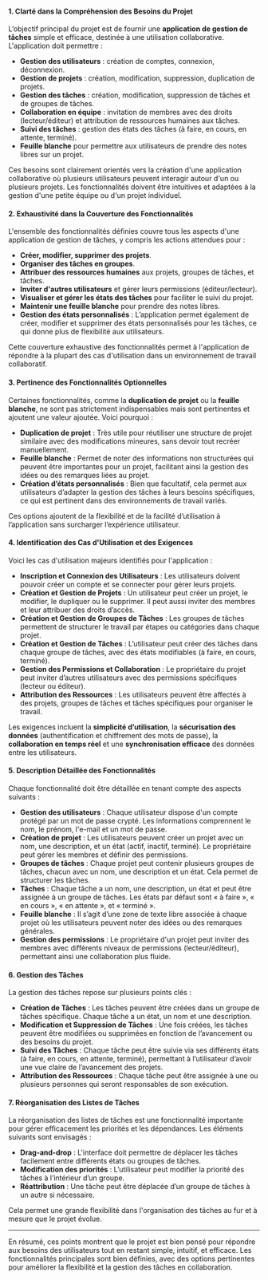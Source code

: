 #### **1. Clarté dans la Compréhension des Besoins du Projet**
L’objectif principal du projet est de fournir une **application de gestion de tâches** simple et efficace, destinée à une utilisation collaborative. L'application doit permettre :
- **Gestion des utilisateurs** : création de comptes, connexion, déconnexion.
- **Gestion de projets** : création, modification, suppression, duplication de projets.
- **Gestion des tâches** : création, modification, suppression de tâches et de groupes de tâches.
- **Collaboration en équipe** : invitation de membres avec des droits (lecteur/éditeur) et attribution de ressources humaines aux tâches.
- **Suivi des tâches** : gestion des états des tâches (à faire, en cours, en attente, terminé).
- **Feuille blanche** pour permettre aux utilisateurs de prendre des notes libres sur un projet.

Ces besoins sont clairement orientés vers la création d'une application collaborative où plusieurs utilisateurs peuvent interagir autour d'un ou plusieurs projets. Les fonctionnalités doivent être intuitives et adaptées à la gestion d'une petite équipe ou d'un projet individuel.

#### **2. Exhaustivité dans la Couverture des Fonctionnalités**
L'ensemble des fonctionnalités définies couvre tous les aspects d'une application de gestion de tâches, y compris les actions attendues pour :
- **Créer, modifier, supprimer des projets**.
- **Organiser des tâches en groupes**.
- **Attribuer des ressources humaines** aux projets, groupes de tâches, et tâches.
- **Inviter d'autres utilisateurs** et gérer leurs permissions (éditeur/lecteur).
- **Visualiser et gérer les états des tâches** pour faciliter le suivi du projet.
- **Maintenir une feuille blanche** pour prendre des notes libres.
- **Gestion des états personnalisés** : L’application permet également de créer, modifier et supprimer des états personnalisés pour les tâches, ce qui donne plus de flexibilité aux utilisateurs.
  
Cette couverture exhaustive des fonctionnalités permet à l'application de répondre à la plupart des cas d'utilisation dans un environnement de travail collaboratif.

#### **3. Pertinence des Fonctionnalités Optionnelles**
Certaines fonctionnalités, comme la **duplication de projet** ou la **feuille blanche**, ne sont pas strictement indispensables mais sont pertinentes et ajoutent une valeur ajoutée. Voici pourquoi :
- **Duplication de projet** : Très utile pour réutiliser une structure de projet similaire avec des modifications mineures, sans devoir tout recréer manuellement.
- **Feuille blanche** : Permet de noter des informations non structurées qui peuvent être importantes pour un projet, facilitant ainsi la gestion des idées ou des remarques liées au projet.
- **Création d’états personnalisés** : Bien que facultatif, cela permet aux utilisateurs d’adapter la gestion des tâches à leurs besoins spécifiques, ce qui est pertinent dans des environnements de travail variés.
  
Ces options ajoutent de la flexibilité et de la facilité d’utilisation à l’application sans surcharger l’expérience utilisateur.

#### **4. Identification des Cas d'Utilisation et des Exigences**
Voici les cas d'utilisation majeurs identifiés pour l'application :
- **Inscription et Connexion des Utilisateurs** : Les utilisateurs doivent pouvoir créer un compte et se connecter pour gérer leurs projets.
- **Création et Gestion de Projets** : Un utilisateur peut créer un projet, le modifier, le dupliquer ou le supprimer. Il peut aussi inviter des membres et leur attribuer des droits d’accès.
- **Création et Gestion de Groupes de Tâches** : Les groupes de tâches permettent de structurer le travail par étapes ou catégories dans chaque projet.
- **Création et Gestion de Tâches** : L’utilisateur peut créer des tâches dans chaque groupe de tâches, avec des états modifiables (à faire, en cours, terminé).
- **Gestion des Permissions et Collaboration** : Le propriétaire du projet peut inviter d’autres utilisateurs avec des permissions spécifiques (lecteur ou éditeur).
- **Attribution des Ressources** : Les utilisateurs peuvent être affectés à des projets, groupes de tâches et tâches spécifiques pour organiser le travail.

Les exigences incluent la **simplicité d’utilisation**, la **sécurisation des données** (authentification et chiffrement des mots de passe), la **collaboration en temps réel** et une **synchronisation efficace** des données entre les utilisateurs.

#### **5. Description Détaillée des Fonctionnalités**
Chaque fonctionnalité doit être détaillée en tenant compte des aspects suivants :
- **Gestion des utilisateurs** : Chaque utilisateur dispose d'un compte protégé par un mot de passe crypté. Les informations comprennent le nom, le prénom, l'e-mail et un mot de passe.
- **Création de projet** : Les utilisateurs peuvent créer un projet avec un nom, une description, et un état (actif, inactif, terminé). Le propriétaire peut gérer les membres et définir des permissions.
- **Groupes de tâches** : Chaque projet peut contenir plusieurs groupes de tâches, chacun avec un nom, une description et un état. Cela permet de structurer les tâches.
- **Tâches** : Chaque tâche a un nom, une description, un état et peut être assignée à un groupe de tâches. Les états par défaut sont « à faire », « en cours », « en attente », et « terminé ».
- **Feuille blanche** : Il s’agit d’une zone de texte libre associée à chaque projet où les utilisateurs peuvent noter des idées ou des remarques générales.
- **Gestion des permissions** : Le propriétaire d'un projet peut inviter des membres avec différents niveaux de permissions (lecteur/éditeur), permettant ainsi une collaboration plus fluide.

#### **6. Gestion des Tâches**
La gestion des tâches repose sur plusieurs points clés :
- **Création de Tâches** : Les tâches peuvent être créées dans un groupe de tâches spécifique. Chaque tâche a un état, un nom et une description.
- **Modification et Suppression de Tâches** : Une fois créées, les tâches peuvent être modifiées ou supprimées en fonction de l’avancement ou des besoins du projet.
- **Suivi des Tâches** : Chaque tâche peut être suivie via ses différents états (à faire, en cours, en attente, terminé), permettant à l’utilisateur d’avoir une vue claire de l’avancement des projets.
- **Attribution des Ressources** : Chaque tâche peut être assignée à une ou plusieurs personnes qui seront responsables de son exécution.

#### **7. Réorganisation des Listes de Tâches**
La réorganisation des listes de tâches est une fonctionnalité importante pour gérer efficacement les priorités et les dépendances. Les éléments suivants sont envisagés :
- **Drag-and-drop** : L'interface doit permettre de déplacer les tâches facilement entre différents états ou groupes de tâches.
- **Modification des priorités** : L’utilisateur peut modifier la priorité des tâches à l’intérieur d’un groupe.
- **Réattribution** : Une tâche peut être déplacée d’un groupe de tâches à un autre si nécessaire.
  
Cela permet une grande flexibilité dans l'organisation des tâches au fur et à mesure que le projet évolue.

---

En résumé, ces points montrent que le projet est bien pensé pour répondre aux besoins des utilisateurs tout en restant simple, intuitif, et efficace. Les fonctionnalités principales sont bien définies, avec des options pertinentes pour améliorer la flexibilité et la gestion des tâches en collaboration.
